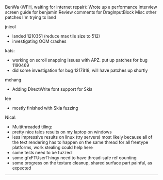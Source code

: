 BenWa (WFH, waiting for internet repair):
        Wrote up a performance interview screen guide for benjamin
        Review comments for DragInputBlock
        Misc other patches I'm trying to land



jnicol
* landed 1210351 (reduce max tile size to 512)
* investigating OOM crashes



kats:
* working on scroll snapping issues with APZ. put up patches for bug 1190469
* did some investigation for bug 1217818, will have patches up shortly



mchang
* Adding DirectWrite font support for Skia



lee
* mostly finished with Skia fuzzing



Nical:
* Multithreaded tiling:
* pretty nice talos results on my laptop on windows
* less impressive results on linux (try servers) most likely because all of the text rendering has to happen on the same thread for all freetype platforms, work stealing could help here
* some tests need to be fuzzed
* some gfxFTUserThingy need to have thread-safe ref counting
* some progress on the texture cleanup, shared surface part painful, as expected



________________


